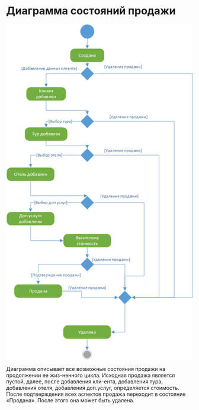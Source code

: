# Диаграмма состояний продажи
![](../../images/diagram_state_sale.png "Диаграмма состояний продажи")

Диаграмма описывает все возможные состояния продажи на продолжении ее жиз-ненного цикла. Исходная продажа является пустой, далее, после добавления кли-ента, добавления тура, добавления отеля, добавления доп.услуг, определяется стоимость. После подтверждения всех аспектов продажа переходит в состояние «Продана». После этого она может быть удалена.